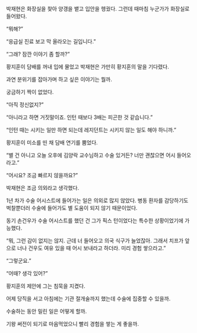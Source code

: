 박재현은 화장실을 찾아 양갱을 뱉고 입안을 헹궜다. 그런데 때마침 누군가가 화장실로 들어왔다.

“뭐해?”

“응급실 진료 보고 막 올라오는 길입니다.”

“그래? 잠깐 이야기 좀 할까?”

황지훈이 담배를 꺼내 입에 물었고 박재현은 가만히 황지훈의 말을 기다렸다.

과연 분위기를 잡아가며 하고 싶은 이야기는 뭘까.

궁금하기 짝이 없었다.

“아직 정신없지?”

“아니라고 하면 거짓말이죠. 인턴 때보다 3배는 피곤한 것 같습니다.”

“인턴 때는 시키는 일만 하면 되는데 레지던트는 시키지 않는 일도 해야 하니까.”

황지훈이 미소를 띤 채 담배 연기를 뿜었다.

“별 건 아니고 오늘 오후에 김양락 교수님하고 수술 있거든? 너만 괜찮으면 어시 들어오라고.”

“어시요? 조금 빠르지 않을까요?”

박재현은 조금 의외라고 생각했다.

1년 차가 수술 어시스트에 들어가는 일은 의외로 많지 않았다. 병동 환자를 감당하기도 벅찰뿐더러 수술에 들어가도 별 도움이 되지 않기 때문이었다.

동기 손건우가 수술 어시스트를 했던 건 그가 픽스 턴이었다는 특수한 상황이었기에 가능했다.

“뭐, 그런 감이 없지는 않지. 근데 너 들어오고 의국 식구가 늘었잖아. 그래서 치프가 앞으로 너나 건우도 여유 있을 때 어시 보내라고 하더라. 미리 경험 쌓으라고.”

“그렇군요.”

“어때? 생각 있어?”

황지훈의 제안에 그는 침묵을 지켰다.

어제 당직을 서고 아침에는 기관 절개술까지 했는데 수술에 집중할 수 있을까.

수술하는 동안 밀린 일은 어떻게 할까.

기왕 써전이 되기로 마음먹었으니 빨리 경험을 쌓는 게 좋을까.